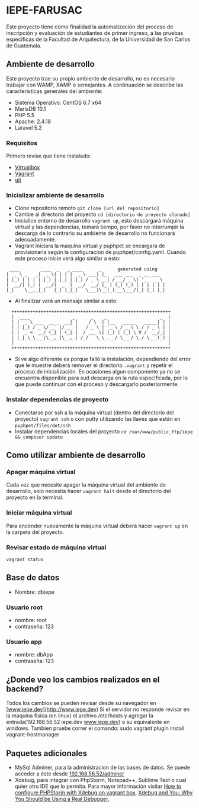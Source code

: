 # IEPE-FARUSAC
Este proyecto tiene como finalidad la automatización del proceso de inscripción y evaluación de estudiantes de primer ingreso, a las pruebas específicas de la Facultad de Arquitectura, de la Universidad de San Carlos de Guatemala. 

## Ambiente de desarrollo
Este proyecto trae su propio ambiente de desarrollo, no es necesario trabajar con WAMP, XAMP o semejantes. A continuación se describe las caracteristicas generales del ambiente:
- Sistema Operativo: CentOS 6.7 x64
- MariaDB 10.1
- PHP 5.5
- Apache: 2.4.18
- Laravel 5.2

### Requisitos
Primero revise que tiene instalado:

- [Virtualbox](https://www.virtualbox.org/wiki/Downloads)
- [Vagrant](http://www.vagrantup.com/downloads.html)
- [git](http://git-scm.com/downloads)

### Inicializar ambiente de desarrollo
- Clone repositorio remoto `git clone [url del repositorio]`
- Cambie al directorio del proyecto `cd [directorio de proyecto clonado]`
- Inicialice entorno de desarrollo `vagrant up`, esto descargará máquina virtual
y las dependencias, tomará tiempo, por favor no interrumpir la descarga de lo
contrario su ambiente de desarrollo no funcionará adecuadamente.
- Vagrant iniciara la maquina virtual y puphpet se encargara de provisionarla según la configuracion de puphpet/config.yaml. Cuando este proceso inicie verá algo similar a esto:
```
 ____        ____  _   _ ____      _      generated using
|  _ \ _   _|  _ \| | | |  _ \ ___| |_   ___ ___  _ __ ___
| |_) | | | | |_) | |_| | |_) / _ \ __| / __/ _ \| '_ ` _ \
|  __/| |_| |  __/|  _  |  __/  __/ |_ | (_| (_) | | | | | |
|_|    \__,_|_|   |_| |_|_|   \___|\__(_)___\___/|_| |_| |_|
```
- Al finalizar verá un mensaje similar a esto:
```
  ++++++++++++++++++++++++++++++++++++++++++++++++++++++++++++
  |  ____                _      _    _                    _  |
  | |  _ \ ___  __ _  __| |    / \  | |__   _____   _____| | |
  | | |_) / _ \/ _` |/ _` |   / _ \ | '_ \ / _ \ \ / / _ \ | |
  | |  _ <  __/ (_| | (_| |  / ___ \| |_) | (_) \ V /  __/_| |
  | |_| \_\___|\__,_|\__,_| /_/   \_\_.__/ \___/ \_/ \___(_) |
  |                                                          |
  ++++++++++++++++++++++++++++++++++++++++++++++++++++++++++++
```
- Si ve algo diferente es porque falló la instalación, dependiendo del error que le muestre deberá remover el directorio
`.vagrant` y repetir el proceso de inicialización. En ocasiones algun componente ya no se encuentra disponible para sud descarga
en la ruta especificada, por lo que puede continuar con el proceso y descargarlo posteriormente.


### Instalar dependencias de proyecto
- Conectarse por ssh a la máquina virtual (dentro del directorio del proyecto) `vagrant ssh` o con putty utilizando las llaves que están en `puphpet/files/dot/ssh`
- Instalar dependencias locales del proyecto `cd /var/www/public_ftp/iepe && composer update`

## Como utilizar ambiente de desarrollo

### Apagar máquina virtual
Cada vez que necesite apagar la máquina virtual del ambiente de desarrollo, solo
necesita hacer `vagrant halt` desde el directorio del proyecto en la terminal.

### Iniciar máquina virtual
Para encender nuevamente la máquina virtual deberá hacer `vagrant up` en la carpeta
del proyecto.

### Revisar estado de máquina virtual
`vagrant status`

## Base de datos
- Nombre: dbiepe

### Usuario root
- nombre: root
- contraseña: 123

### Usuario app
- nombre: dbApp
- contraseña: 123

## ¿Donde veo los cambios realizados en el backend?
Todos los cambios se pueden revisar desde su navegador en [www.iepe.dev](http://www.iepe.dev)
Si el servidor no responde revisar en la maquina fisica (en linux) el archivo /etc/hosts y agregar la entrada(192.168.56.52 iepe.dev www.iepe.dev) o su equivalente en windows. Tambien pruebe correr el comando: sudo vagrant plugin install vagrant-hostmanager

## Paquetes adicionales
- MySql Adminer, para la administracion de las bases de datos. Se puede acceder a éste desde [192.168.56.52/adminer](http://192.168.56.52/adminer)
- Xdebug, para integrar con PhpStorm, Notepad++, Sublime Text o cual quier otro IDE que lo permita. Para mayor información 
visitar [How to configure PHPStorm with Xdebug on vagrant box](http://www.sitepoint.com/install-xdebug-phpstorm-vagrant/), 
[Xdebug and You: Why You Should be Using a Real Debugger](https://jtreminio.com/2012/07/xdebug-and-you-why-you-should-be-using-a-real-debugger), 
